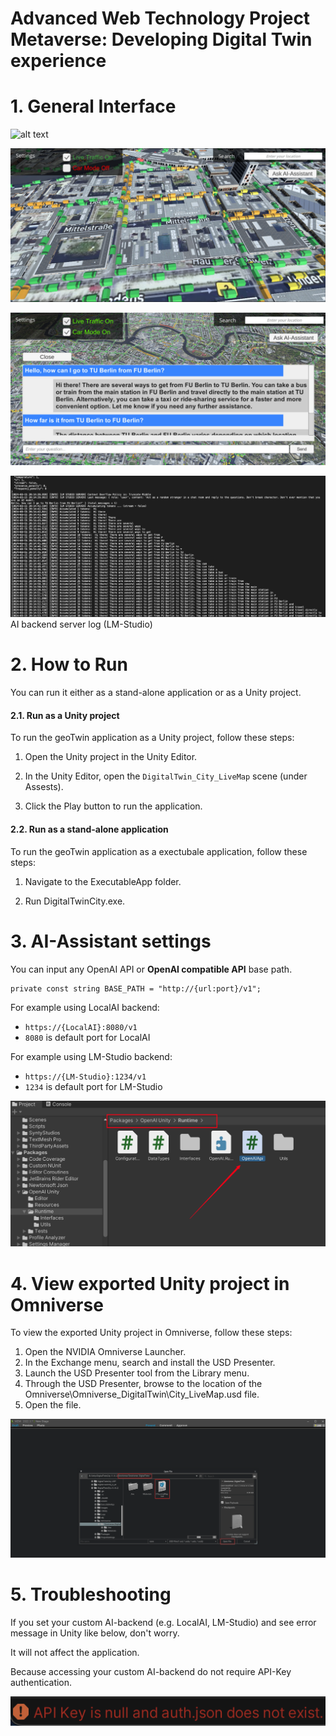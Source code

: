 # Advanced Web Technology Project <br> Metaverse: Developing Digital Twin experience

# 1. General Interface
![alt text](/images/overview1.png)

![alt text](/images/overview2.png)

![alt text](/images/ai.png)

![alt text](/images/ai-log.png)
AI backend server log (LM-Studio)


# 2. How to Run

You can run it either as a stand-alone application or as a Unity project.

#### 2.1. Run as a Unity project

To run the geoTwin application as a Unity project, follow these steps:

1. Open the Unity project in the Unity Editor.

2. In the Unity Editor, open the `DigitalTwin_City_LiveMap` scene (under Assests).

3. Click the Play button to run the application.

#### 2.2. Run as a stand-alone application

To run the geoTwin application as a exectubale application, follow these steps:

1. Navigate to the ExecutableApp folder.

2. Run DigitalTwinCity.exe.


# 3. AI-Assistant settings

You can input any OpenAI API or **OpenAI compatible API** base path.

```
private const string BASE_PATH = "http://{url:port}/v1";
```

For example using LocalAI backend: 
 - `https://{LocalAI}:8080/v1  `      
 - `8080` is default port for LocalAI

For example using LM-Studio backend:
 - `https://{LM-Studio}:1234/v1   ` 
 - `1234` is default port for LM-Studio

![alt text](/images/api-path.png)


# 4. View exported Unity project in Omniverse

To view the exported Unity project in Omniverse, follow these steps:

1. Open the NVIDIA Omniverse Launcher.
2. In the Exchange menu, search and install the USD Presenter.
3. Launch the USD Presenter tool from the Library menu.
4. Through the USD Presenter, browse to the location of the Omniverse\Omniverse_DigitalTwin\City_LiveMap.usd file.
5. Open the file.

![alt text](/images/omniverse-import.png)

# 5. Troubleshooting

If you set your custom AI-backend (e.g. LocalAI, LM-Studio) and see error message in Unity like below, don't worry. 

It will not affect the application.

Because accessing your custom AI-backend do not require API-Key authentication.

![alt text](/images/api-error.png)